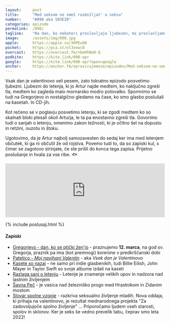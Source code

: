 ```yaml
---
layout: 	post
title:  	"Med seksom ne smeš razmišljat' o seksu"
number: 	"#090 aka S03E20"
categories:	epizode
permalink:	/090/
tagline: 	"Na dan, ko nekateri proslavljajo ljubezen, mi proslavljamo ljubezen do letenja. In avdio kasete. In ples skalnatih blokov."
image:		/assets/img/090.jpg
apple:		https://apple.co/3HPEub0
pocket:		https://pca.st/ol3onwc8
overcast:	https://overcast.fm/+beHhNe0-Q
podkite:	https://kite.link/090-opr
google:		https://kite.link/090-opr?open=google
anchor:		https://anchor.fm/opravicujemose/episodes/Med-seksom-ne-sme-razmiljat-o-seksu-e1ebkit/a-a7d8o49
---
```


Vsak dan je valentinovo veli pesem, zato tokratno epizodo posvetimo ljubezni. Ljubezni do letenja, ki jo Artur najde medtem, ko naključno zgreši tla, medtem ko zagleda malo mornarsko modro potovalko. Spomnimo se tudi na Gregorjevo in nostalgično gledamo na čase, ko smo glasbo poslušali na kasetah. In CD-jih. 

Kot rečeno se v poglavju posvetimo letenju, ki se zgodi medtem ko so skalnati bloki plesali okoli Arturja, le ta pa enostavno zgreši tla. Govorimo tudi o sanjah o letenju, omenimo zakon težnosti, ki je očitno šel na dopustu in retzini, ouzotu in štoku. 

Ugotovimo, da je Artur najbolj samozavesten do sedaj ker ima med letenjem občutek, ki ga ni občutil že od rojstva. Povemo tudi to, da so zapiski kul, s čimer se zagotovo strinjate, če ste prišli do konca tega zapisa. Prijetno poslušanje in hvala za vse ribe. 🐟 

<iframe src="https://www.listennotes.com/podcasts/opravičujemo-se-za/med-seksom-ne-smeš-awpkqVKNH4T/embed/" height="170px" width="100%" style="width: 1px; min-width: 100%;" loading="lazy" frameborder="0" scrolling="no"></iframe>

{% include poslusaj.html %}

<!--break-->

#### Zapiski

- [Gregorjevo - dan, ko se ptički žen'jo](https://sl.wikipedia.org/wiki/Gregorjevo) - praznujemo **12. marca**, na god sv. Gregorja, praznik pa ima (kot premnogi) korenine v predkrščanski dobi
- [Patetico - _Moj navihani Valentin_](https://www.youtube.com/watch?v=ElRsgAL0V4o) - aka _Vsak dan je Valentinovo_
- [Kasete so nazaj](https://www.npr.org/2022/02/09/1079456087/with-streaming-services-and-digital-downloads-why-would-anyone-buy-cassette-tape) - ne samo pri indie glasbenikih, tudi Billie Eilish, John Mayer in Taylor Swift so svoje albume izdali na kaseti 
- [Razlaga sanj o letenju](https://govorise.metropolitan.si/astro/razlaga-sanj-letenje-je-znamenje-velikih-upov-in-nadzora-nad-lastnim-zivljenjem/) - Letenje je znamenje velikih upov in nadzora nad lastnim življenjem
- [Šavna Peč](https://sl.wikipedia.org/wiki/%C5%A0avna_Pe%C4%8D) - je vasica nad železniško progo med Hrastnikom in Zidanim mostom
- [Slovar spolne vzgoje](https://radioprvi.rtvslo.si/slovar-spolne-vzgoje/) - razkriva seksualno življenje mladih. Nova oddaja, ki prihaja na valentinovo, je rezultat mednarodnega projekta "Za zadovoljujoče spolno življenje" ... Priporočamo ljudem vseh starosti, spolov in sklonov. Ker je seks še vedno prevelik tabu, čeprav smo leta 2022! 